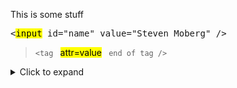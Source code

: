 
This is some stuff
<pre><<mark>input</mark> id="name" value="Steven Moberg" />
</pre>

> `<tag ` <mark>attr=value</mark> ` end of tag />`


<details>
  <summary>Click to expand</summary>

```js
const x = 1
```
</details>
